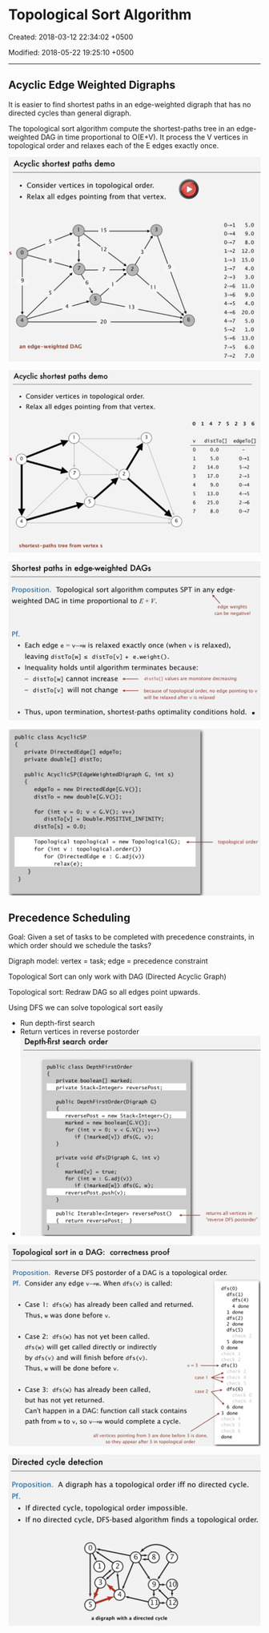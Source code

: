 # Topological Sort Algorithm

Created: 2018-03-12 22:34:02 +0500

Modified: 2018-05-22 19:25:10 +0500

---

## Acyclic Edge Weighted Digraphs

It is easier to find shortest paths in an edge-weighted digraph that has no directed cycles than general digraph.

The topological sort algorithm compute the shortest-paths tree in an edge-weighted DAG in time proportional to O(E+V). It process the V vertices in topological order and relaxes each of the E edges exactly once.

![image](media/Topological-Sort-Algorithm-image1.png)

![image](media/Topological-Sort-Algorithm-image2.png)

![image](media/Topological-Sort-Algorithm-image3.png)

![image](media/Topological-Sort-Algorithm-image4.png)

## Precedence Scheduling

Goal: Given a set of tasks to be completed with precedence constraints, in which order should we schedule the tasks?

Digraph model: vertex = task; edge = precedence constraint

Topological Sort can only work with DAG (Directed Acyclic Graph)

Topological sort: Redraw DAG so all edges point upwards.

Using DFS we can solve topological sort easily
-   Run depth-first search
-   Return vertices in reverse postorder
-   ![image](media/Topological-Sort-Algorithm-image5.png)

![image](media/Topological-Sort-Algorithm-image6.png)

![image](media/Topological-Sort-Algorithm-image7.png)





